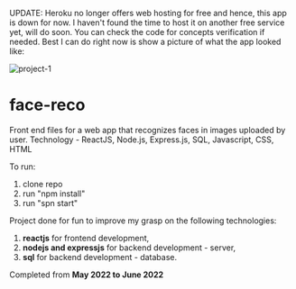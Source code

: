 UPDATE: Heroku no longer offers web hosting for free and hence, this app is down for now. I haven't found the time to host it on another free service yet, will do soon. You can check the code for concepts verification if needed.
Best I can do right now is show a picture of what the app looked like: 

![project-1](https://user-images.githubusercontent.com/105544205/222276412-850817c8-efa4-49c9-8ef1-8e5b777b9bc1.JPG)


# face-reco
Front end files for a web app that recognizes faces in images uploaded by user. Technology - ReactJS, Node.js, Express.js, SQL, Javascript, CSS, HTML

To run:
1. clone repo
2. run "npm install"
3. run "spn start"

Project done for fun to improve my grasp on the following technologies: 
1. **reactjs** for frontend development,
2. **nodejs and expressjs** for backend development - server,
3. **sql** for backend development - database.

Completed from **May 2022 to June 2022**

